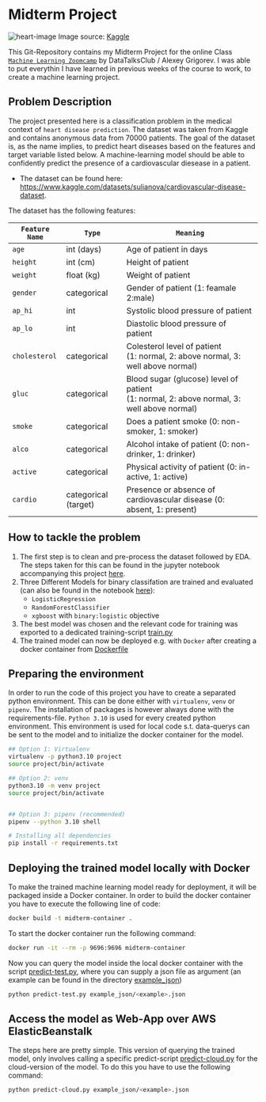 # Midterm Project

![heart-image](https://storage.googleapis.com/kaggle-datasets-images/107706/256873/21d3eec8c2d5c04b7014f61ae3b516be/dataset-cover.jpg)
Image source: [Kaggle](https://www.kaggle.com/datasets/sulianova/cardiovascular-disease-dataset)

This Git-Repository contains my Midterm Project for the online Class [`Machine Learning Zoomcamp`](https://github.com/DataTalksClub/machine-learning-zoomcamp) by DataTalksClub / Alexey Grigorev. I was able to put everythin I have learned in previous weeks of the course to work, to create a machine learning project.


## Problem Description

The project presented here is a classification problem in the medical context of `heart disease prediction`. The dataset was taken from Kaggle and contains anonymous data from 70000 patients. The goal of the dataset is, as the name implies, to predict heart diseases based on the features and target variable listed below. A machine-learning model should be able to confidently predict the presence of a cardiovascular diesease in a patient. 

- The dataset can be found here: https://www.kaggle.com/datasets/sulianova/cardiovascular-disease-dataset.

The dataset has the following features:

| **`Feature Name`** | **`Type`**           | **`Meaning`**                          |
| ------------------ | -------------------- | -------------------------------------- |
| `age`              | int (days)           | Age of patient in days                 |
| `height`           | int (cm)             | Height of patient                      |
| `weight`           | float (kg)           | Weight of patient                      |
| `gender`           | categorical          | Gender of patient (1: feamale 2:male)  |
| `ap_hi`            | int                  | Systolic blood pressure of patient     |
| `ap_lo`            | int                  | Diastolic blood pressure of patient    |
| `cholesterol`      | categorical          | Colesterol level of patient <br>(1: normal, 2: above normal, 3: well above normal) |
| `gluc`             | categorical          | Blood sugar (glucose) level of patient <br>(1: normal, 2: above normal, 3: well above normal) |
| `smoke`            | categorical          | Does a patient smoke (0: non-smoker, 1: smoker) |
| `alco`             | categorical          | Alcohol intake of patient (0: non-drinker, 1: drinker) |
| `active`           | categorical          | Physical activity of patient (0: in-active, 1: active) |
| `cardio`           | categorical (target) | Presence or absence of cardiovascular disease (0: absent, 1: present) |


## How to tackle the problem
1. The first step is to clean and pre-process the dataset followed by EDA. The steps taken for this can be found in the jupyter notebook accompanying this project [here](./notebook.ipynb).
2. Three Different Models for binary classifation are trained and evaluated (can also be found in the notebook [here](./notebook.ipynb)):
    - `LogisticRegression`
    - `RandomForestClassifier`
    - `xgboost` with `binary:logistic` objective
3. The best model was chosen and the relevant code for training was exported to a dedicated training-script [train.py](./train.py)
4. The trained model can now be deployed e.g. with `Docker` after creating a docker container from [Dockerfile](./Dockerfile)


## Preparing the environment
In order to run the code of this project you have to create a separated python environment. This can be done either with `virtualenv`, `venv` or `pipenv`. The installation of packages is however always done with the requirements-file. `Python 3.10` is used for every created python environment. This environment is used for local code s.t. data-querys can be sent to the model and to initialize the docker container for the model.
```bash
## Option 1: Virtualenv
virtualenv -p python3.10 project
source project/bin/activate

## Option 2: venv
python3.10 -m venv project
source project/bin/activate


## Option 3: pipenv (recommended)
pipenv --python 3.10 shell

# Installing all dependencies
pip install -r requirements.txt 
```

## Deploying the trained model locally with Docker
To make the trained machine learning model ready for deployment, it will be packaged inside a Docker container. In order to build the docker container you have to execute the following line of code:
```bash
docker build -t midterm-container .
```

To start the docker container run the following command:
```bash
docker run -it --rm -p 9696:9696 midterm-container
```

Now you can query the model inside the local docker container with the script [predict-test.py](./predict-test.py), where you can supply a json file as argument (an example can be found in the directory [example_json](./example_json/))
```bash
python predict-test.py example_json/<example>.json
```

## Access the model as Web-App over AWS ElasticBeanstalk
The steps here are pretty simple. This version of querying the trained model, only involves calling a specific predict-script [predict-cloud.py](./predict-cloud.py) for the cloud-version of the model. To do this you have to use the following command:

```bash
python predict-cloud.py example_json/<example>.json
``` 
